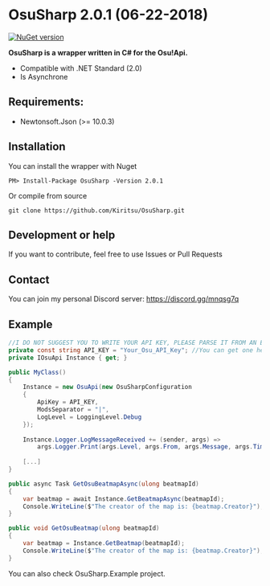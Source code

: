 # OsuSharp 2.0.1 (06-22-2018)

[![NuGet version](https://badge.fury.io/nu/OsuSharp.svg)](https://badge.fury.io/nu/OsuSharp)

**OsuSharp is a wrapper written in C# for the Osu!Api.**

- Compatible with .NET Standard (2.0)
- Is Asynchrone

## Requirements:

- Newtonsoft.Json (>= 10.0.3)

## Installation

You can install the wrapper with Nuget

```
PM> Install-Package OsuSharp -Version 2.0.1
```

Or compile from source

```git
git clone https://github.com/Kiritsu/OsuSharp.git
```

## Development or help

If you want to contribute, feel free to use Issues or Pull Requests

## Contact

You can join my personal Discord server: https://discord.gg/mnqsg7q

## Example

```cs
//I DO NOT SUGGEST YOU TO WRITE YOUR API KEY, PLEASE PARSE IT FROM AN EXTERNAL FILE.
private const string API_KEY = "Your_Osu_API_Key"; //You can get one here: https://osu.ppy.sh/p/api
private IOsuApi Instance { get; }

public MyClass() 
{
    Instance = new OsuApi(new OsuSharpConfiguration
    {
        ApiKey = API_KEY,
        ModsSeparator = "|",
        LogLevel = LoggingLevel.Debug
    });
    
    Instance.Logger.LogMessageReceived += (sender, args) =>
        args.Logger.Print(args.Level, args.From, args.Message, args.Time);
    
    [...]
}

public async Task GetOsuBeatmapAsync(ulong beatmapId)
{
    var beatmap = await Instance.GetBeatmapAsync(beatmapId);
    Console.WriteLine($"The creator of the map is: {beatmap.Creator}");
}

public void GetOsuBeatmap(ulong beatmapId)
{
    var beatmap = Instance.GetBeatmap(beatmapId);
    Console.WriteLine($"The creator of the map is: {beatmap.Creator}");
}
```

You can also check OsuSharp.Example project.
